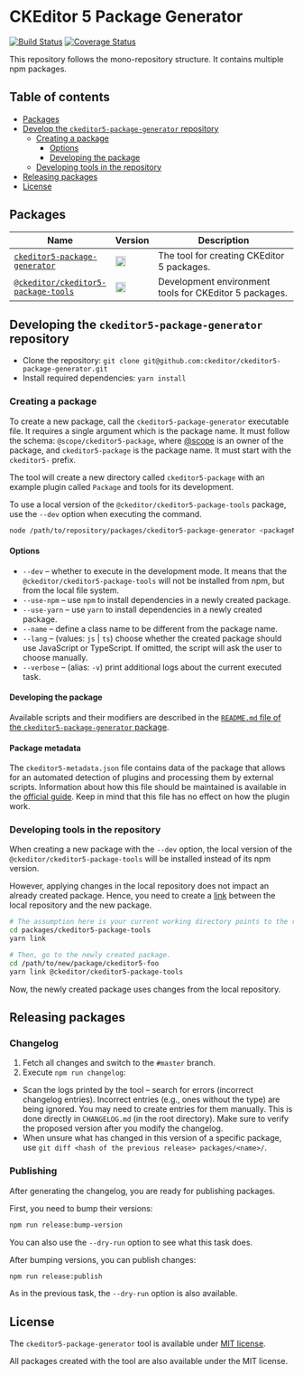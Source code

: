 CKEditor 5 Package Generator
========================

[![Build Status](https://app.travis-ci.com/ckeditor/ckeditor5-package-generator.svg?branch=master)](https://app.travis-ci.com/ckeditor/ckeditor5-package-generator)
[![Coverage Status](https://coveralls.io/repos/github/ckeditor/ckeditor5-package-generator/badge.svg?branch=master)](https://coveralls.io/github/ckeditor/ckeditor5-package-generator?branch=master)

This repository follows the mono-repository structure. It contains multiple npm packages.

## Table of contents

* [Packages](#packages)
* [Develop the `ckeditor5-package-generator` repository](#develop-the-ckeditor5-package-generator-repository)
  * [Creating a package](#creating-a-package)
    * [Options](#options)
    * [Developing the package](#developing-the-package)
  * [Developing tools in the repository](#developing-tools-in-the-repository)
* [Releasing packages](#releasing-packages)
* [License](#license)

## Packages

<table>
<thead>
	<tr>
		<th width="30%">Name</th>
		<th width="15%">Version</th>
		<th width="55%">Description</th>
	</tr>
</thead>
<tbody>

<tr>
	<td>
		<a href="/packages/ckeditor5-package-generator"><code>ckeditor5-package-generator</code></a>
	</td>
	<td>
		<a href="https://badge.fury.io/js/ckeditor5-package-generator"><img src="https://badge.fury.io/js/ckeditor5-package-generator.svg" alt="npm version" height="18"></a>
	</td>
	<td>
		The tool for creating CKEditor 5 packages.
	</td>
</tr>

<tr>
	<td>
		<a href="/packages/ckeditor5-package-tools"><code>@ckeditor/ckeditor5-package-tools</code></a>
	</td>
	<td>
		<a href="https://badge.fury.io/js/@ckeditor%2Fckeditor5-package-tools"><img src="https://badge.fury.io/js/@ckeditor%2Fckeditor5-package-tools.svg" alt="npm version" height="18"></a>
	</td>
	<td>
		Development environment tools for CKEditor 5 packages.
	</td>
</tr>

</tbody>
</table>

## Developing the `ckeditor5-package-generator` repository

* Clone the repository: `git clone git@github.com:ckeditor/ckeditor5-package-generator.git`
* Install required dependencies: `yarn install`

### Creating a package

To create a new package, call the `ckeditor5-package-generator` executable file. It requires a single argument which is the package name. It must follow the schema: `@scope/ckeditor5-package`, where [@scope](https://docs.npmjs.com/about-scopes) is an owner of the package, and `ckeditor5-package` is the package name. It must start with the `ckeditor5-` prefix.

The tool will create a new directory called `ckeditor5-package` with an example plugin called `Package` and tools for its development.

To use a local version of the `@ckeditor/ckeditor5-package-tools` package, use the `--dev` option when executing the command.

```bash
node /path/to/repository/packages/ckeditor5-package-generator <packageName> [--dev] [--use-npm] [--use-yarn] [--name <...>] [--lang <js|ts>] [--verbose]
```

#### Options

* `--dev` &ndash; whether to execute in the development mode. It means that the `@ckeditor/ckeditor5-package-tools` will not be installed from npm, but from the local file system.
* `--use-npm` &ndash; use `npm` to install dependencies in a newly created package.
* `--use-yarn` &ndash; use `yarn` to install dependencies in a newly created package.
* `--name` &ndash; define a class name to be different from the package name.
* `--lang` &ndash; (values: `js` | `ts`) choose whether the created package should use JavaScript or TypeScript. If omitted, the script will ask the user to choose manually.
* `--verbose` &ndash; (alias: `-v`) print additional logs about the current executed task.

#### Developing the package

Available scripts and their modifiers are described in the [`README.md` file of the `ckeditor5-package-generator` package](/packages/ckeditor5-package-generator).

#### Package metadata

The `ckeditor5-metadata.json` file contains data of the package that allows for an automated detection of plugins and processing them by external scripts. Information about how this file should be maintained is available in the [official guide](https://ckeditor.com/docs/ckeditor5/latest/framework/guides/contributing/package-metadata.html). Keep in mind that this file has no effect on how the plugin work.

### Developing tools in the repository

When creating a new package with the `--dev` option, the local version of the `@ckeditor/ckeditor5-package-tools` will be installed instead of its npm version.

However, applying changes in the local repository does not impact an already created package. Hence, you need to create a [link](https://docs.npmjs.com/cli/link/) between the local repository and the new package.

```bash
# The assumption here is your current working directory points to the root directory in the repository.
cd packages/ckeditor5-package-tools
yarn link

# Then, go to the newly created package.
cd /path/to/new/package/ckeditor5-foo
yarn link @ckeditor/ckeditor5-package-tools
```

Now, the newly created package uses changes from the local repository.

## Releasing packages

### Changelog

1. Fetch all changes and switch to the `#master` branch.
2. Execute `npm run changelog`:

  * Scan the logs printed by the tool – search for errors (incorrect changelog entries). Incorrect entries (e.g., ones without the type) are being ignored. You may need to create entries for them manually. This is done directly in `CHANGELOG.md` (in the root directory). Make sure to verify the proposed version after you modify the changelog.
  * When unsure what has changed in this version of a specific package, use `git diff <hash of the previous release> packages/<name>/`.

### Publishing

After generating the changelog, you are ready for publishing packages.

First, you need to bump their versions:

```bash
npm run release:bump-version
```

You can also use the `--dry-run` option to see what this task does.

After bumping versions, you can publish changes:

```bash
npm run release:publish
```

As in the previous task, the `--dry-run` option is also available.

## License

The `ckeditor5-package-generator` tool is available under [MIT license](https://opensource.org/licenses/MIT).

All packages created with the tool are also available under the MIT license.

